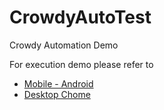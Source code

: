 # CrowdyAutoTest
Crowdy Automation Demo

For execution demo please refer to 
- [Mobile - Android](https://saucelabs.com/tests/533b8a57030f4569b67bcca42269f840)
- [Desktop Chome](https://saucelabs.com/tests/a99e4092538e41d4b8c1180f16b024a0)
